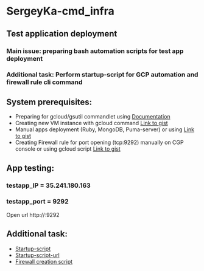 # SergeyKa-cmd_infra
## Test application deployment
### Main issue: preparing bash automation scripts for test app deployment
### Additional task: Perform startup-script for GCP automation and firewall rule cli command

## System prerequisites:
  + Preparing for gcloud/gsutil commandlet using [Documentation](https://cloud.google.com/sdk/docs/)
  + Creating new VM instance with gcloud command [Link to gist](https://gist.githubusercontent.com/Nklya/5bc429c6ca9adce1f7898e7228788fe5/raw/01f9e4a1bf00b4c8a37ca6046e3e4d4721a3316a/gcloud)
  + Manual apps deployment (Ruby, MongoDB, Puma-server) or using [Link to gist](https://gist.githubusercontent.com/SergeyKa-cmd/67d8d331fa7ba90d647a1c7e154c8c83/raw/6d1a40f7ac2e9eadd1c9fa547e1d327453d7154c/puma_deploy.sh)
  + Creating Firewall rule for port opening (tcp:9292) manually on CGP console or using gcloud script [Link to gist](https://gist.githubusercontent.com/SergeyKa-cmd/c9782954abe6ba4e076bc32f87285537/raw/f7980a965be6998f310cfd3800a4bc62072dd0e6/gcp_firewall_tcp9292.sh)
  
  ## App testing:
  ### testapp_IP = 35.241.180.163
  ### testapp_port = 9292
  Open url http://<vm instance IP>:9292
  
  ## Additional task:
  + [Startup-script](https://gist.githubusercontent.com/SergeyKa-cmd/35797877c0aae680ea9ffa7e3dfed5d7/raw/06064fb97f0a2cd3032c65e637ae48cd067cc3bf/startup_script_url.sh)
  + [Startup-script-url](https://gist.githubusercontent.com/SergeyKa-cmd/38e96487831a0f36307c166c80161bba/raw/f572abd2df0a8adf033704b69cf5e7aa1006a644/startup-script-url.sh)
  + [Firewall creation script](https://gist.githubusercontent.com/SergeyKa-cmd/c9782954abe6ba4e076bc32f87285537/raw/f7980a965be6998f310cfd3800a4bc62072dd0e6/gcp_firewall_tcp9292.sh)